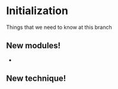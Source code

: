 # Initialization
Things that we need to know at this branch

## New modules!
- []()

## New technique! 
### 
